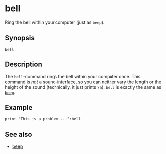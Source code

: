 # bell

Ring the bell within your computer (just as ```beep```).

## Synopsis

```
bell
```

## Description

The ```bell```-command rings the bell within your computer once. This command is *not* a sound-interface, so you can neither vary the length or the height of the sound (technically, it just prints ```\a```). ```bell``` is exactly the same as [```beep```](bell.html).

## Example

```basic
print "This is a problem ...":bell
```

## See also

 * [beep](beep.html)
